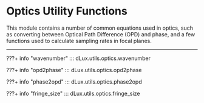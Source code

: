 # Optics Utility Functions

This module contains a number of common equations used in optics, such as converting between Optical Path Difference (OPD) and phase, and a few functions used to calculate sampling rates in focal planes.

---

???+ info "wavenumber"
    ::: dLux.utils.optics.wavenumber

???+ info "opd2phase"
    ::: dLux.utils.optics.opd2phase

???+ info "phase2opd"
    ::: dLux.utils.optics.phase2opd

???+ info "fringe_size"
    ::: dLux.utils.optics.fringe_size
